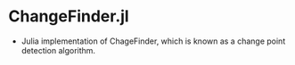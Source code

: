# ChangeFinder.jl
- Julia implementation of ChageFinder, which is known as a change point detection algorithm.
